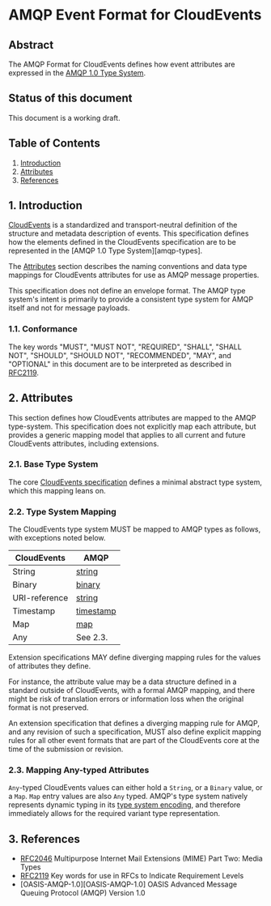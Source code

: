# AMQP Event Format for CloudEvents

## Abstract

The AMQP Format for CloudEvents defines how event attributes are expressed in
the [AMQP 1.0 Type System][type-system].

## Status of this document

This document is a working draft.

## Table of Contents

1. [Introduction](#1-introduction)
2. [Attributes](#2-attributes)
3. [References](#3-references)

## 1. Introduction

[CloudEvents][CE] is a standardized and transport-neutral definition of the
structure and metadata description of events. This specification defines how
the elements defined in the CloudEvents specification are to be represented in
the [AMQP 1.0 Type System][amqp-types].

The [Attributes](#2-attributes) section describes the naming conventions and
data type mappings for CloudEvents attributes for use as AMQP message
properties.

This specification does not define an envelope format. The AMQP type system's
intent is primarily to provide a consistent type system for AMQP itself and
not for message payloads.

### 1.1. Conformance

The key words "MUST", "MUST NOT", "REQUIRED", "SHALL", "SHALL NOT", "SHOULD",
"SHOULD NOT", "RECOMMENDED", "MAY", and "OPTIONAL" in this document are to be
interpreted as described in [RFC2119][RFC2119].

## 2. Attributes

This section defines how CloudEvents attributes are mapped to the AMQP
type-system. This specification does not explicitly map each attribute, but
provides a generic mapping model that applies to all current and future
CloudEvents attributes, including extensions.

### 2.1. Base Type System

The core [CloudEvents specification][CE] defines a minimal abstract type
system, which this mapping leans on.

### 2.2. Type System Mapping

The CloudEvents type system MUST be mapped to AMQP types as follows,
with exceptions noted below.

| CloudEvents   | AMQP
|---------------|-----------------------------------------------------------
| String        | [string][AMQP-String]
| Binary        | [binary][AMQP-Binary]
| URI-reference | [string][AMQP-String]
| Timestamp     | [timestamp][AMQP-Timestamp]
| Map           | [map][AMQP-Map]
| Any           | See 2.3.

Extension specifications MAY define diverging mapping rules for the values of
attributes they define.

For instance, the attribute value may be a data structure
defined in a standard outside of CloudEvents, with a formal AMQP mapping, and
there might be risk of translation errors or information loss when the original
format is not preserved.

An extension specification that defines a diverging mapping rule for AMQP,
and any revision of such a specification, MUST also define explicit mapping
rules for all other event formats that are part of the CloudEvents core at
the time of the submission or revision.

### 2.3. Mapping Any-typed Attributes

`Any`-typed CloudEvents values can either hold a `String`, or a `Binary`
value, or a `Map`. `Map` entry values are also `Any` typed. AMQP's type
system natively represents dynamic typing in its [type system
encoding][type-system-encoding], and therefore immediately allows for the required
variant type representation.

## 3. References

* [RFC2046][RFC2046] Multipurpose Internet Mail Extensions (MIME) Part Two:
  Media Types
* [RFC2119][RFC2119] Key words for use in RFCs to Indicate Requirement Levels
* [OASIS-AMQP-1.0][OASIS-AMQP-1.0] OASIS Advanced Message Queuing Protocol (AMQP) Version 1.0

[CE]: ./spec.md
[Content-Type]: https://tools.ietf.org/html/rfc7231#section-3.1.1.5
[type-system]: https://docs.oasis-open.org/amqp/core/v1.0/os/amqp-core-types-v1.0-os.html
[type-system-encoding]: http://docs.oasis-open.org/amqp/core/v1.0/os/amqp-core-types-v1.0-os.html#section-encodings
[AMQP-String]: http://docs.oasis-open.org/amqp/core/v1.0/os/amqp-core-types-v1.0-os.html#type-string
[AMQP-Binary]: http://docs.oasis-open.org/amqp/core/v1.0/os/amqp-core-types-v1.0-os.html#type-binary
[AMQP-Timestamp]: http://docs.oasis-open.org/amqp/core/v1.0/os/amqp-core-types-v1.0-os.html#type-timestamp
[AMQP-Map]: http://docs.oasis-open.org/amqp/core/v1.0/os/amqp-core-types-v1.0-os.html#type-map
[AMQP-DescribedType]: http://docs.oasis-open.org/amqp/core/v1.0/os/amqp-core-types-v1.0-os.html#doc-idp38080
[RFC2046]: https://tools.ietf.org/html/rfc2046
[RFC2119]: https://tools.ietf.org/html/rfc2119
[RFC4627]: https://tools.ietf.org/html/rfc4627
[RFC4648]: https://tools.ietf.org/html/rfc4648
[RFC6839]: https://tools.ietf.org/html/rfc6839#section-3.1
[RFC8259]: https://tools.ietf.org/html/rfc8259
